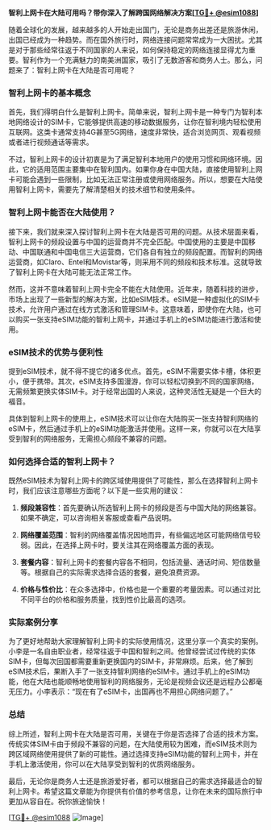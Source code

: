 **智利上网卡在大陆可用吗？带你深入了解跨国网络解决方案[[TG💪+ @esim1088](https://t.me/s/esim1088)]**

随着全球化的发展，越来越多的人开始走出国门，无论是商务出差还是旅游休闲，出国已经成为一种趋势。而在国外旅行时，网络连接问题常常成为一大困扰。尤其是对于那些经常往返于不同国家的人来说，如何保持稳定的网络连接显得尤为重要。智利作为一个充满魅力的南美洲国家，吸引了无数游客和商务人士。那么，问题来了：智利上网卡在大陆是否可用呢？

### 智利上网卡的基本概念

首先，我们得明白什么是智利上网卡。简单来说，智利上网卡是一种专门为智利本地网络设计的SIM卡，它能够提供高速的移动数据服务，让你在智利境内轻松使用互联网。这类卡通常支持4G甚至5G网络，速度非常快，适合浏览网页、观看视频或者进行视频通话等需求。

不过，智利上网卡的设计初衷是为了满足智利本地用户的使用习惯和网络环境。因此，它的适用范围主要集中在智利国内。如果你身在中国大陆，直接使用智利上网卡可能会遇到一些限制，比如无法正常注册或使用网络服务。所以，想要在大陆使用智利上网卡，需要先了解清楚相关的技术细节和使用条件。

### 智利上网卡能否在大陆使用？

接下来，我们就来深入探讨智利上网卡在大陆是否可用的问题。从技术层面来看，智利上网卡的频段设置与中国的运营商并不完全匹配。中国使用的主要是中国移动、中国联通和中国电信三大运营商，它们各自有独立的频段配置。而智利的网络运营商，如Claro、Entel和Movistar等，则采用不同的频段和技术标准。这就导致了智利上网卡在大陆可能无法正常工作。

然而，这并不意味着智利上网卡完全不能在大陆使用。近年来，随着科技的进步，市场上出现了一些新型的解决方案，比如eSIM技术。eSIM是一种虚拟化的SIM卡技术，允许用户通过在线方式激活和管理SIM卡。这意味着，即使你在大陆，也可以购买一张支持eSIM功能的智利上网卡，并通过手机上的eSIM功能进行激活和使用。

### eSIM技术的优势与便利性

提到eSIM技术，就不得不提它的诸多优点。首先，eSIM不需要实体卡槽，体积更小，便于携带。其次，eSIM支持多国漫游，你可以轻松切换到不同的国家网络，无需频繁更换实体SIM卡。对于经常出国的人来说，这种灵活性无疑是一个巨大的福音。

具体到智利上网卡的使用上，eSIM技术可以让你在大陆购买一张支持智利网络的eSIM卡，然后通过手机上的eSIM功能激活并使用。这样一来，你就可以在大陆享受到智利的网络服务，无需担心频段不兼容的问题。

### 如何选择合适的智利上网卡？

既然eSIM技术为智利上网卡的跨区域使用提供了可能性，那么在选择智利上网卡时，我们应该注意哪些方面呢？以下是一些实用的建议：

1. **频段兼容性**：首先要确认所选智利上网卡的频段是否与中国大陆的网络兼容。如果不确定，可以咨询相关客服或查看产品说明。
   
2. **网络覆盖范围**：智利的网络覆盖情况因地而异，有些偏远地区可能网络信号较弱。因此，在选择上网卡时，要关注其在网络覆盖方面的表现。

3. **套餐内容**：智利上网卡的套餐内容各不相同，包括流量、通话时间、短信数量等。根据自己的实际需求选择合适的套餐，避免浪费资源。

4. **价格与性价比**：在众多选择中，价格也是一个重要的考量因素。可以通过对比不同平台的价格和服务质量，找到性价比最高的选项。

### 实际案例分享

为了更好地帮助大家理解智利上网卡的实际使用情况，这里分享一个真实的案例。小李是一名自由职业者，经常往返于中国和智利之间。他曾经尝试过传统的实体SIM卡，但每次回国都需要重新更换国内的SIM卡，非常麻烦。后来，他了解到eSIM技术后，果断入手了一张支持智利网络的eSIM卡。通过手机上的eSIM功能，他在大陆也能顺畅地使用智利的网络服务，无论是视频会议还是远程办公都毫无压力。小李表示：“现在有了eSIM卡，出国再也不用担心网络问题了。”

### 总结

综上所述，智利上网卡在大陆是否可用，关键在于你是否选择了合适的技术方案。传统实体SIM卡由于频段不兼容的问题，在大陆使用较为困难，而eSIM技术则为跨区域网络使用提供了新的可能性。通过选择支持eSIM功能的智利上网卡，并在手机上激活使用，你可以在大陆享受到智利的优质网络服务。

最后，无论你是商务人士还是旅游爱好者，都可以根据自己的需求选择最适合的智利上网卡。希望这篇文章能为你提供有价值的参考信息，让你在未来的国际旅行中更加从容自在。祝你旅途愉快！

[[TG💪+ @esim1088](https://t.me/s/esim1088) ![Image](https://i.postimg.cc/4NQfJmqS/Snipaste-2025-05-13-00-14-12.png)]